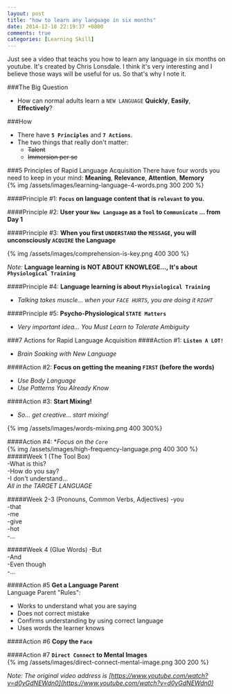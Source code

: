 ```yaml
---
layout: post
title: "how to learn any language in six months"
date: 2014-12-18 22:19:37 +0800
comments: true
categories: [Learning Skill]
---
```

Just see a video that teachs you how to learn any language in six months on youtube. It's created by Chris Lonsdale. I think it's very interesting and I believe those ways will be useful for us. So that's why I note it.

###The Big Question
- How can normal adults learn a `NEW LANGUAGE` **Quickly**, **Easily**, **Effectively**?

###How
- There have **`5 Principles`** and **`7 Actions`**.    
- The two things that really don't matter:
  - <del>Talent</del>
  - <del>Immersion per se</del>
<!-- more-->
###5 Principles of Rapid Language Acquisition
There have four words you need to keep in your mind: **Meaning**, **Relevance**, **Attention**, **Memory**   
{% img /assets/images/learning-language-4-words.png 300 200 %}

####Principle #1:
**`Focus` on language content that is `relevant` to you.**

####Principle #2:
**User your `New Language` as a `Tool` to `Communicate` ... from Day 1**

####Principle #3:
**When you first `UNDERSTAND` the `MESSAGE`, you will unconsciously `ACQUIRE` the Language**

{% img /assets/images/comprehension-is-key.png 400 300 %}

*Note:* **Language learning is NOT ABOUT KNOWLEGE..., It's about `Physiological Training`**

####Principle #4:
**Language learning is about `Physiological Training`**   
- *Talking takes muscle... when your `FACE HURTS`, you are doing it `RIGHT`*

####Principle #5:
**Psycho-Physiological `STATE Matters`**   
- *Very important idea... You Must Learn to Tolerate Ambiguity*


###7 Actions for Rapid Language Acquisition
####Action #1:
**`Listen A LOT!`**   
- *Brain Soaking with New Language*

####Action #2:
**Focus on getting the meaning `FIRST` (before the words)**   
- *Use Body Language*   
- *Use Patterns You Already Know*

####Action #3:
**Start Mixing!**   
- *So... get creative... start mixing!*   
 
{% img /assets/images/words-mixing.png 400 300%}

####Action #4:
**Focus on the `Core`*    
{% img /assets/images/high-frequency-language.png 400 300 %}
#####Week 1 (The Tool Box)   
-What is this?   
-How do you say?   
-I don't understand...     
*All in the TARGET LANGUAGE*
 
#####Week 2-3 (Pronouns, Common Verbs, Adjectives)
-you   
-that   
-me    
-give   
-hot   
-...

#####Week 4 (Glue Words)
-But   
-And   
-Even though   
-...   

 
####Action #5
**Get a Language Parent**         
Language Parent "Rules":        
- Works to understand what you are saying   
- Does not correct mistake   
- Confirms understanding by using correct language   
- Uses words the learner knows   

####Action #6
**Copy the `Face`**

####Action #7
**`Direct Connect` to Mental Images**      
{% img /assets/images/direct-connect-mental-image.png 300 200 %}
	
*Note: The original video address is [https://www.youtube.com/watch?v=d0yGdNEWdn0](https://www.youtube.com/watch?v=d0yGdNEWdn0)*   